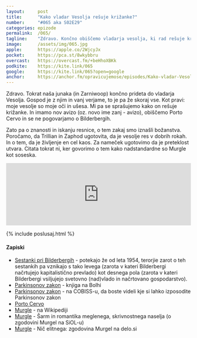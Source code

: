 ```yaml
---
layout: 	post
title:  	"Kako vladar Vesolja rešuje križanke?"
number: 	"#065 aka S02E29"
categories:	epizode
permalink:	/065/
tagline: 	"Zdravo. Končno obiščemo vladarja vesolja, ki rad rešuje križanke. Sprašujemo se kako mu to uspeva, glede na njegov svetovni nazor. Obiščemo tudi Murgle."
image:		/assets/img/065.jpg
apple:		https://apple.co/2WjcyJx
pocket:		https://pca.st/8wkybbru
overcast:	https://overcast.fm/+beHhoXBKk
podkite:	https://kite.link/065
google:		https://kite.link/065?open=google
anchor:		https://anchor.fm/opravicujemose/episodes/Kako-vladar-Vesolja-reuje-krianke-e16a3f9
---
```


Zdravo. Tokrat naša junaka (in Zarniwoop) končno prideta do vladarja Vesolja. Gospod je z njim in vanj verjame, to je pa že skoraj vse. Kot pravi: moje vesolje so moje oči in ušesa. Mi pa se sprašujemo kako on rešuje križanke. In imamo nov avizo (oz. novo ime zanj - avizo), obiščemo Porto Cervo in se ne pogovarjamo o Bilderbergih. 

Zato pa o znanosti in iskanju resnice, o tem zakaj smo iznašli božanstva. Poročamo, da Trillian in Zaphod ugotovita, da je vesolje res v dobrih rokah. In o tem, da je življenje en cel kaos. Za nameček ugotovimo da je preteklost utvara. Citata tokrat ni, ker govorimo o tem kako nadstandardne so Murgle kot soseska. 

<iframe src="https://www.listennotes.com/podcasts/opravičujemo-se-za/kako-vladar-vesolja-rešuje-u0KsanFXdz7/embed/" height="170px" width="100%" style="width: 1px; min-width: 100%;" loading="lazy" frameborder="0" scrolling="no"></iframe>

{% include poslusaj.html %}

#### Zapiski

- [Sestanki pri Bilderbergih](https://en.wikipedia.org/wiki/Bilderberg_meeting) - potekajo že od leta 1954, terorjie zarot o teh sestankih pa vznikajo s tako levega (zarota v kateri Bilderbergi načrtujejo kapitalistično prevlado) kot desnega pola (zarota v kateri Bilderbergi vsiljujejo svetovno (nad)vlado in načrtovano gospodarstvo).
- [Parkinsonov zakon](https://www.bolha.com/knjige-revije-stripi-ostalo/parkinsonov-zakon-oglas-2746036) - knjiga na Bolhi
- [Parkinsonov zakon](https://plus.si.cobiss.net/opac7/bib/search?q=northcote+parkinson+parkinsonov+zakon&db=cobib&mat=allmaterials) - na COBISS-u, da boste videli kje si lahko izposodite Parkinsonov zakon
- [Porto Cervo](https://en.wikipedia.org/wiki/Porto_Cervo)
- [Murgle](https://sl.wikipedia.org/wiki/Murgle#Glavne_zna%C4%8Dilnosti_urbanisti%C4%8Dne_zasnove_naselja) - na Wikipediji
- [Murgle](http://zgodbe.siol.net/murgle-slovencem-pisane-na-kozo/) - Šarm in romantika meglenega, skrivnostnega naselja (o zgodovini Murgel na SiOL-u)
- [Murgle](https://old.delo.si/novice/ljubljana/ljubljansko-ogledalo-murgle-kot-alternativa.html) - Nič elitnega: zgodovina Murgel na delo.si